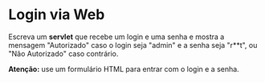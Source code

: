 # Login via Web

Escreva um **servlet** que recebe um login e uma senha e mostra a mensagem "Autorizado" caso o login seja "admin" e a senha seja "r**t", ou "Não Autorizado" caso contrário.

**Atenção:** use um formulário HTML para entrar com o login e a senha.
